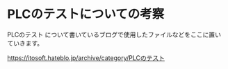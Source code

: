 # PLCのテストについての考察

PLCのテスト について書いているブログで使用したファイルなどをここに置いていきます。

https://itosoft.hateblo.jp/archive/category/PLCのテスト

